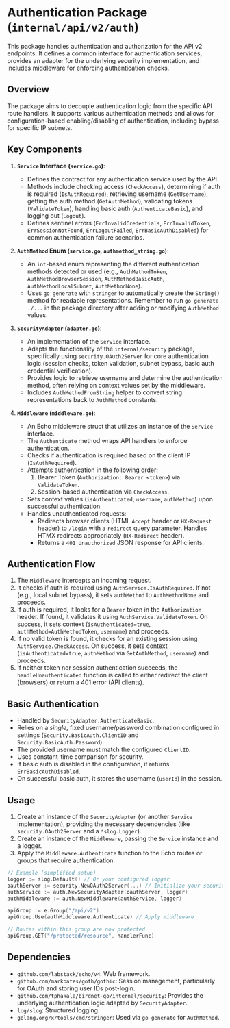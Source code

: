 # Authentication Package (`internal/api/v2/auth`)

This package handles authentication and authorization for the API v2 endpoints. It defines a common interface for authentication services, provides an adapter for the underlying security implementation, and includes middleware for enforcing authentication checks.

## Overview

The package aims to decouple authentication logic from the specific API route handlers. It supports various authentication methods and allows for configuration-based enabling/disabling of authentication, including bypass for specific IP subnets.

## Key Components

1.  **`Service` Interface (`service.go`)**:
    *   Defines the contract for any authentication service used by the API.
    *   Methods include checking access (`CheckAccess`), determining if auth is required (`IsAuthRequired`), retrieving username (`GetUsername`), getting the auth method (`GetAuthMethod`), validating tokens (`ValidateToken`), handling basic auth (`AuthenticateBasic`), and logging out (`Logout`).
    *   Defines sentinel errors (`ErrInvalidCredentials`, `ErrInvalidToken`, `ErrSessionNotFound`, `ErrLogoutFailed`, `ErrBasicAuthDisabled`) for common authentication failure scenarios.

2.  **`AuthMethod` Enum (`service.go`, `authmethod_string.go`)**:
    *   An `int`-based enum representing the different authentication methods detected or used (e.g., `AuthMethodToken`, `AuthMethodBrowserSession`, `AuthMethodBasicAuth`, `AuthMethodLocalSubnet`, `AuthMethodNone`).
    *   Uses `go generate` with `stringer` to automatically create the `String()` method for readable representations. Remember to run `go generate ./...` in the package directory after adding or modifying `AuthMethod` values.

3.  **`SecurityAdapter` (`adapter.go`)**:
    *   An implementation of the `Service` interface.
    *   Adapts the functionality of the `internal/security` package, specifically using `security.OAuth2Server` for core authentication logic (session checks, token validation, subnet bypass, basic auth credential verification).
    *   Provides logic to retrieve username and determine the authentication method, often relying on context values set by the middleware.
    *   Includes `AuthMethodFromString` helper to convert string representations back to `AuthMethod` constants.

4.  **`Middleware` (`middleware.go`)**:
    *   An Echo middleware struct that utilizes an instance of the `Service` interface.
    *   The `Authenticate` method wraps API handlers to enforce authentication.
    *   Checks if authentication is required based on the client IP (`IsAuthRequired`).
    *   Attempts authentication in the following order:
        1.  Bearer Token (`Authorization: Bearer <token>`) via `ValidateToken`.
        2.  Session-based authentication via `CheckAccess`.
    *   Sets context values (`isAuthenticated`, `username`, `authMethod`) upon successful authentication.
    *   Handles unauthenticated requests:
        *   Redirects browser clients (HTML `Accept` header or `HX-Request` header) to `/login` with a `redirect` query parameter. Handles HTMX redirects appropriately (`HX-Redirect` header).
        *   Returns a `401 Unauthorized` JSON response for API clients.

## Authentication Flow

1.  The `Middleware` intercepts an incoming request.
2.  It checks if auth is required using `AuthService.IsAuthRequired`. If not (e.g., local subnet bypass), it sets `authMethod` to `AuthMethodNone` and proceeds.
3.  If auth is required, it looks for a `Bearer` token in the `Authorization` header. If found, it validates it using `AuthService.ValidateToken`. On success, it sets context (`isAuthenticated=true`, `authMethod=AuthMethodToken`, `username`) and proceeds.
4.  If no valid token is found, it checks for an existing session using `AuthService.CheckAccess`. On success, it sets context (`isAuthenticated=true`, `authMethod` via `GetAuthMethod`, `username`) and proceeds.
5.  If neither token nor session authentication succeeds, the `handleUnauthenticated` function is called to either redirect the client (browsers) or return a 401 error (API clients).

## Basic Authentication

*   Handled by `SecurityAdapter.AuthenticateBasic`.
*   Relies on a *single*, fixed username/password combination configured in settings (`Security.BasicAuth.ClientID` and `Security.BasicAuth.Password`).
*   The provided username must match the configured `ClientID`.
*   Uses constant-time comparison for security.
*   If basic auth is disabled in the configuration, it returns `ErrBasicAuthDisabled`.
*   On successful basic auth, it stores the username (`userId`) in the session.

## Usage

1.  Create an instance of the `SecurityAdapter` (or another `Service` implementation), providing the necessary dependencies (like `security.OAuth2Server` and a `*slog.Logger`).
2.  Create an instance of the `Middleware`, passing the `Service` instance and a logger.
3.  Apply the `Middleware.Authenticate` function to the Echo routes or groups that require authentication.

```go
// Example (simplified setup)
logger := slog.Default() // Or your configured logger
oauthServer := security.NewOAuth2Server(...) // Initialize your security server
authService := auth.NewSecurityAdapter(oauthServer, logger)
authMiddleware := auth.NewMiddleware(authService, logger)

apiGroup := e.Group("/api/v2")
apiGroup.Use(authMiddleware.Authenticate) // Apply middleware

// Routes within this group are now protected
apiGroup.GET("/protected/resource", handlerFunc)
```

## Dependencies

*   `github.com/labstack/echo/v4`: Web framework.
*   `github.com/markbates/goth/gothic`: Session management, particularly for OAuth and storing user IDs post-login.
*   `github.com/tphakala/birdnet-go/internal/security`: Provides the underlying authentication logic adapted by `SecurityAdapter`.
*   `log/slog`: Structured logging.
*   `golang.org/x/tools/cmd/stringer`: Used via `go generate` for `AuthMethod`. 